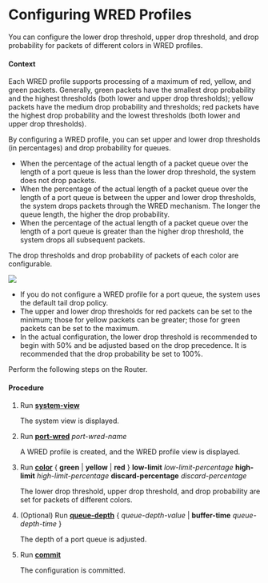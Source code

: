 Configuring WRED Profiles
=========================

You can configure the lower drop threshold, upper drop threshold, and drop probability for packets of different colors in WRED profiles.

#### Context

Each WRED profile supports processing of a maximum of red, yellow, and green packets. Generally, green packets have the smallest drop probability and the highest thresholds (both lower and upper drop thresholds); yellow packets have the medium drop probability and thresholds; red packets have the highest drop probability and the lowest thresholds (both lower and upper drop thresholds).

By configuring a WRED profile, you can set upper and lower drop thresholds (in percentages) and drop probability for queues.

* When the percentage of the actual length of a packet queue over the length of a port queue is less than the lower drop threshold, the system does not drop packets.
* When the percentage of the actual length of a packet queue over the length of a port queue is between the upper and lower drop thresholds, the system drops packets through the WRED mechanism. The longer the queue length, the higher the drop probability.
* When the percentage of the actual length of a packet queue over the length of a port queue is greater than the higher drop threshold, the system drops all subsequent packets.

The drop thresholds and drop probability of packets of each color are configurable.

![](../../../../public_sys-resources/note_3.0-en-us.png) 

* If you do not configure a WRED profile for a port queue, the system uses the default tail drop policy.
* The upper and lower drop thresholds for red packets can be set to the minimum; those for yellow packets can be greater; those for green packets can be set to the maximum.
* In the actual configuration, the lower drop threshold is recommended to begin with 50% and be adjusted based on the drop precedence. It is recommended that the drop probability be set to 100%.

Perform the following steps on the Router.


#### Procedure

1. Run [**system-view**](cmdqueryname=system-view)
   
   
   
   The system view is displayed.
2. Run [**port-wred**](cmdqueryname=port-wred) *port-wred-name*
   
   
   
   A WRED profile is created, and the WRED profile view is displayed.
3. Run [**color**](cmdqueryname=color) { **green** | **yellow** | **red** } **low-limit** *low-limit-percentage* **high-limit** *high-limit-percentage* **discard-percentage** *discard-percentage*
   
   
   
   The lower drop threshold, upper drop threshold, and drop probability are set for packets of different colors.
4. (Optional) Run [**queue-depth**](cmdqueryname=queue-depth) { *queue-depth-value* | **buffer-time** *queue-depth-time* }
   
   
   
   The depth of a port queue is adjusted.
5. Run [**commit**](cmdqueryname=commit)
   
   
   
   The configuration is committed.
